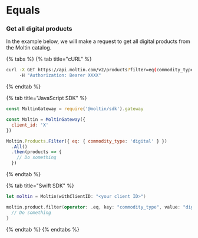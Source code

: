 # Equals

### Get all digital products

In the example below, we will make a request to get all digital products from the Moltin catalog.

{% tabs %}
{% tab title="cURL" %}
```bash
curl -X GET https://api.moltin.com/v2/products?filter=eq(commodity_type, digital) \
     -H "Authorization: Bearer XXXX"
```
{% endtab %}

{% tab title="JavaScript SDK" %}
```javascript
const MoltinGateway = require('@moltin/sdk').gateway

const Moltin = MoltinGateway({
  client_id: 'X'
})

Moltin.Products.Filter({ eq: { commodity_type: 'digital' } })
  .All()
  .then(products => {
    // Do something
  })
```
{% endtab %}

{% tab title="Swift SDK" %}
```swift
let moltin = Moltin(withClientID: "<your client ID>")

moltin.product.filter(operator: .eq, key: "commodity_type", value: "digital").all {
  // Do something
}
```
{% endtab %}
{% endtabs %}

### 



